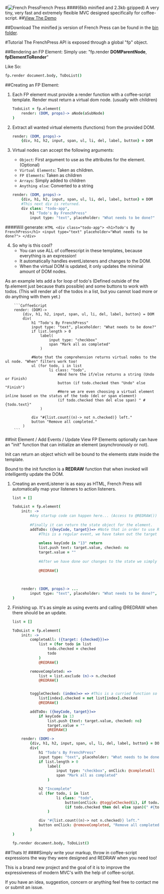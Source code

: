 #![French Press](http://dylanpiercey.com/img/fp.png)French Press 
####(6kb minified and 2.3kb gzipped)
A very tiny, very fast and extremely flexible MVC designed specifically for coffee-script.
##[View The Demo](https://github.com/DylanPiercey/FPMusic)

##Download
The minified js version of French Press can be found in the [bin folder](https://github.com/DylanPiercey/FrenchPress/blob/master/bin/frenchpress.min.js).

#Tutorial
The FrenchPress API is exposed through a global "fp" object.

##Rendering an FP Element:
Simply use: "fp.render **DOMParentNode**, **fpElementToRender**"

Like So:

```CoffeeScript
fp.render document.body, ToDoList()
```

##Creating an FP Element:

1. Each FP element must provide a render function with a coffee-script template.
Render must return a virtual dom node. (usually with children)
    ```CoffeeScript
    TodoList = fp.element(
        render: (DOM, props)-> aNode(aSubNode)
    )
    ```

2. Extract all wanted virtual elements (functions) from the provided DOM.
    ```CoffeeScript
    render: (DOM, props)->
        {div, h1, h2, input, span, ul, li, del, label, button} = DOM
    ```
        
3. Virtual nodes can accept the following arguments:
    + `Object`: First argument to use as the attributes for the element. (Optional)
    + `Virtual Elements`: Taken as children.
    + `FP Elements`: Taken as children
    + `Arrays`: Simply added to children
    + `Anything else`: Converted to a string 
    ```CoffeeScript
    render: (DOM, props)->
        {div, h1, h2, input, span, ul, li, del, label, button} = DOM
        #This next div is returned.
        div class: "todo-app",
            h1 "Todo's By FrenchPress" 
            input type: "text", placeholder: "What needs to be done?"
    ```
####Will generate:
    ```HTML
    <div class="todo-app">
        <h1>Todo's By FrenchPress</h1>
        <input type="text" placeholder="What needs to be done?">
    </div>
    ```
        
4. So why is this cool?
    + You can use ALL of coffeescript in these templates, because everything is an expression!
    + It automatically handles eventListeners and changes to the DOM.
    + When the virtual DOM is updated, it only updates the minimal amount of DOM nodes.
    
As an example lets add a for loop of todo's (Defined outside of the fp.element just because thats possible) and some buttons to work with todos. (This will render all of the todos in a list, but you cannot load more or do anything with them yet.)

        ```CoffeeScript
        render: (DOM)->
            {div, h1, h2, input, span, ul, li, del, label, button} = DOM
            div(
                h1 "Todo's By FrenchPress"
                input type: "text", placeholder: "What needs to be done?"
                if list.length > 0
                    label(
                        input type: "checkbox"
                        span "Mark all as completed"
                    )
        
                #Note that the comprehension returns virtual nodes to the ul node. "When" filters work too!
                ul (for todo, i in list
                        li class: "todo",
                            #And here the if/else returns a string (Undo or Finish)
                            button (if todo.checked then "Undo" else "Finish")
                            #Here we are even choosing a virtual element inline based on the status of the todo (del or span element)
                            (if todo.checked then del else span) " #{todo.text}"
                    )
        
                div "#{list.count((n)-> not n.checked)} left."
                button "Remove all completed."
            )
        ```

##Init Element / Add Events / Update View
FP Elements optionally can have an "init" function that can initialize an element (asynchronously or not).

Init can return an object which will be bound to the elements state inside the template.

Bound to the init function is a **REDRAW** function that when invoked will intelligently update the DOM.

1. Creating an eventListener is as easy as HTML, French Press will automatically map your listeners to action listeners.
    ```CoffeeScript
    list = []
    
    TodoList = fp.element(
        init: ->
            #Any startup code can happen here... (Access to @REDRAW())
            
            #Finally it can return the state object for the element.
            addToDo: ({keyCode, target})=> #Note that in order to use REDRAW we must bind with fat arrow.
                #This is a regular event, we have taken out the target element to get the value, as well as the keycode.
                
                unless keyCode is "13" return
                list.push text: target.value, checked: no
                target.value = ""
                
                #After we have done our changes to the state we simply call @REDRAW() to fix the updated elements.
                
                @REDRAW()
            
        
        
        render: (DOM, props)-> ...
            input type: "text", placeholder: "What needs to be done?", *onKeyUp*: @addToDo
    )
    ```
    
2. Finishing up.
It's as simple as using events and calling @REDRAW when there should be an update.
    ```CoffeeScript
    list = []
    
    ToDoList = fp.element(
        init: ->
            completeAll: ({target: {checked}})=>
                list = (for todo in list
                    todo.checked = checked
                    todo
                )
                @REDRAW()
    
            removeCompleted: =>
                list = list.exclude (n)-> n.checked
                @REDRAW()
    
    
            toggleChecked: (index)=> => #This is a curried function so that I can pass in some state to the event listener, extremely useful.
                list[index].checked = not list[index].checked
                @REDRAW()
    
            addToDo: ({keyCode, target})=>
                if keyCode is 13
                    list.push {text: target.value, checked: no}
                    target.value = ""
                    @REDRAW()
    
        render: (DOM)->
            {div, h1, h2, input, span, ul, li, del, label, button} = DOM
            div(
                h1 "Todo's By FrenchPress"
                input type: "text", placeholder: "What needs to be done?", onKeyDown: @addToDo
                if list.length > 0
                    label(
                        input type: "checkbox", onClick: @completeAll
                        span "Mark all as completed"
                    )
    
                h2 "Incomplete"
                ul (for todo, i in list
                        li class: "todo",
                            button(onClick: @toggleChecked(i), if todo.checked then "Undo" else "Finish")
                            (if todo.checked then del else span)(" #{todo.text}")
                    )
    
                div "#{list.count((n)-> not n.checked)} left."
                button onClick: @removeCompleted, "Remove all completed."
            )
    )
    
    fp.render document.body, ToDoList()
    ```

##Thats It!
####Simply write your markup, throw in coffee-script expressions the way they were designed and REDRAW when you need too!

This is a brand new project and the goal of it is to improve the expressiveness of modern MVC's with the help of coffee-script.

If you have an idea, suggestion, concern or anything feel free to contact me or submit an issue.